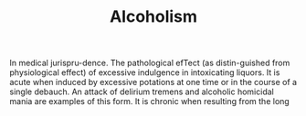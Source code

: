 ---
title: Alcoholism
letter: A
permalink: "/definitions/alcoholism.html"
body: In medical jurispru-dence. The pathological efTect (as distin-guished from physiological
  effect) of excessive indulgence in intoxicating liquors. It is acute when induced
  by excessive potations at one time or in the course of a single debauch. An attack
  of delirium tremens and alcoholic homicidal mania are examples of this form. It
  is chronic when resulting from the long
published_at: '2018-07-07'
source: Black's Law Dictionary
layout: post
---